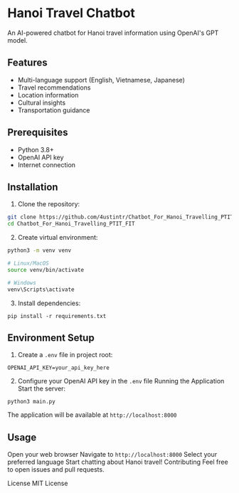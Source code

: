 # Hanoi Travel Chatbot

An AI-powered chatbot for Hanoi travel information using OpenAI's GPT model.

## Features
- Multi-language support (English, Vietnamese, Japanese)
- Travel recommendations
- Location information
- Cultural insights
- Transportation guidance

## Prerequisites
- Python 3.8+
- OpenAI API key
- Internet connection

## Installation

1. Clone the repository:
```bash
git clone https://github.com/4ustintr/Chatbot_For_Hanoi_Travelling_PTIT_FIT
cd Chatbot_For_Hanoi_Travelling_PTIT_FIT
```
2. Create virtual environment:
```bash
python3 -m venv venv

# Linux/MacOS
source venv/bin/activate

# Windows
venv\Scripts\activate
```
3. Install dependencies:
```
pip install -r requirements.txt
```
## Environment Setup
1. Create a ```.env``` file in project root:
```
OPENAI_API_KEY=your_api_key_here
```
2. Configure your OpenAI API key in the ```.env``` file
Running the Application
Start the server:
```
python3 main.py
```
The application will be available at ```http://localhost:8000```

## Usage
Open your web browser
Navigate to ```http://localhost:8000```
Select your preferred language
Start chatting about Hanoi travel!
Contributing
Feel free to open issues and pull requests.

License
MIT License